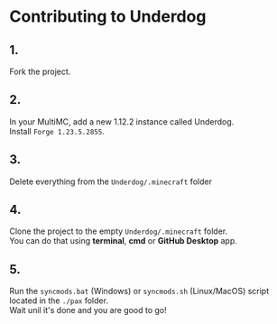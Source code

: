# Contributing to Underdog

## 1. 
Fork the project.

## 2.
In your MultiMC, add a new 1.12.2 instance called Underdog. \
Install `Forge 1.23.5.2855`.

## 3.
Delete everything from the `Underdog/.minecraft` folder

## 4.
Clone the project to the empty `Underdog/.minecraft` folder. \
You can do that using **terminal**, **cmd** or **GitHub Desktop** app.

## 5.
Run the `syncmods.bat` (Windows) or `syncmods.sh` (Linux/MacOS) script located in the `./pax` folder. \
Wait unil it's done and you are good to go!
